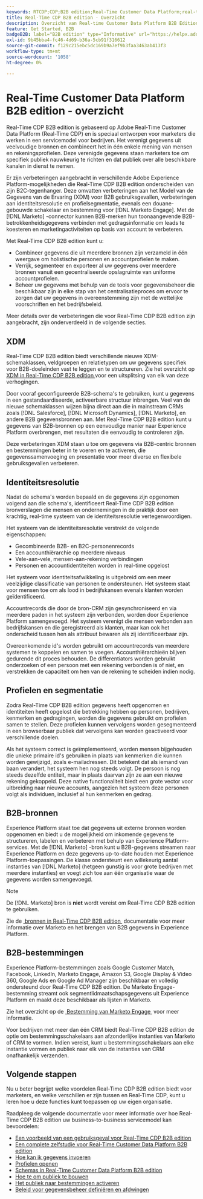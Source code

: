 ```yaml
---
keywords: RTCDP;CDP;B2B edition;Real-Time Customer Data Platform;real-time platform voor klantgegevens;real-time cdp;b2b;cdp;Customer AI
title: Real-Time CDP B2B edition - Overzicht
description: Overzicht van Real-time Customer Data Platform B2B Edition-account
feature: Get Started, B2B
badgeB2B: label="B2B edition" type="Informative" url="https://helpx.adobe.com/nl/legal/product-descriptions/real-time-customer-data-platform-b2b-edition-prime-and-ultimate-packages.html newtab=true"
exl-id: 9b45bba4-fc46-4d69-b36a-5cb91f316612
source-git-commit: f129c215ebc5dc169b9a7ef9b3faa3463ab413f3
workflow-type: tm+mt
source-wordcount: '1058'
ht-degree: 0%

---
```


# Real-Time Customer Data Platform B2B edition - overzicht

Real-Time CDP B2B edition is gebaseerd op Adobe Real-Time Customer Data Platform (Real-Time CDP) en is speciaal ontworpen voor marketers die werken in een servicemodel voor bedrijven. Het verenigt gegevens uit veelvoudige bronnen en combineert het in één enkele mening van mensen en rekeningsprofielen. Deze verenigde gegevens staan marketers toe om specifiek publiek nauwkeurig te richten en dat publiek over alle beschikbare kanalen in dienst te nemen.

Er zijn verbeteringen aangebracht in verschillende Adobe Experience Platform-mogelijkheden die Real-Time CDP B2B edition onderscheiden van zijn B2C-tegenhanger. Deze omvatten verbeteringen aan het Model van de Gegevens van de Ervaring (XDM) voor B2B gebruiksgevallen, verbeteringen aan identiteitsresolutie en profielsegmentatie, evenals een douane-gebouwde schakelaar en bestemming voor [!DNL Marketo Engage]. Met de [!DNL Marketo] -connector kunnen B2B-merken hun toonaangevende B2B-betrokkenheidsgegevens verbinden met gedragsinformatie om leads te koesteren en marketingactiviteiten op basis van account te verbeteren.

Met Real-Time CDP B2B edition kunt u:

* Combineer gegevens die uit meerdere bronnen zijn verzameld in één weergave om holistische personen en accountprofielen te maken.
* Verrijk, segmenteer en exporteer al uw gegevens over meerdere bronnen vanuit een gecentraliseerde opslagruimte van uniforme accountprofielen.
* Beheer uw gegevens met behulp van de tools voor gegevensbeheer die beschikbaar zijn in elke stap van het centralisatieproces om ervoor te zorgen dat uw gegevens in overeenstemming zijn met de wettelijke voorschriften en het bedrijfsbeleid.

Meer details over de verbeteringen die voor Real-Time CDP B2B edition zijn aangebracht, zijn onderverdeeld in de volgende secties.

## XDM

Real-Time CDP B2B edition biedt verschillende nieuwe XDM-schemaklassen, veldgroepen en relatietypen om uw gegevens specifiek voor B2B-doeleinden vast te leggen en te structureren. Zie het overzicht op [&#x200B; XDM in Real-Time CDP B2B edition &#x200B;](./schemas/b2b.md) voor een uitsplitsing van elk van deze verhogingen.

Door vooraf geconfigureerde B2B-schema&#39;s te gebruiken, kunt u gegevens in een gestandaardiseerde, activeerbare structuur inbrengen. Veel van de nieuwe schemaklassen wijzen bijna direct aan die in mainstream CRMs zoals [!DNL Salesforce], [!DNL Microsoft Dynamics], [!DNL Marketo], en andere B2B gegevensbronnen aan. Met Real-Time CDP B2B edition kunt u gegevens van B2B-bronnen op een eenvoudige manier naar Experience Platform overbrengen, met resultaten die eenvoudig te controleren zijn.

Deze verbeteringen XDM staan u toe om gegevens via B2B-centric bronnen en bestemmingen beter in te voeren en te activeren, die gegevenssamenvoeging en presentatie voor meer diverse en flexibele gebruiksgevallen verbeteren.

## Identiteitsresolutie

Nadat de schema&#39;s worden bepaald en de gegevens zijn opgenomen volgend aan die schema&#39;s, identificeert Real-Time CDP B2B edition bronverslagen die mensen en ondernemingen in de praktijk door een krachtig, real-time systeem van de identiteitsresolutie vertegenwoordigen.

Het systeem van de identiteitsresolutie verstrekt de volgende eigenschappen:

* Gecombineerde B2B- en B2C-personenrecords
* Een accounthiërarchie op meerdere niveaus
* Vele-aan-vele, mensen-aan-rekening verbindingen
* Personen en accountidentiteiten worden in real-time opgelost

Het systeem voor identiteitsafwikkeling is uitgebreid om een meer veelzijdige classificatie van personen te ondersteunen. Het systeem staat voor mensen toe om als lood in bedrijfskansen evenals klanten worden geïdentificeerd.

Accountrecords die door de bron-CRM zijn gesynchroniseerd en via meerdere paden in het systeem zijn verbonden, worden door Experience Platform samengevoegd. Het systeem verenigt die mensen verbonden aan bedrijfskansen en die geregistreerd als klanten, maar kan ook het onderscheid tussen hen als attribuut bewaren als zij identificeerbaar zijn.

Overeenkomende id&#39;s worden gebruikt om accountrecords van meerdere systemen te koppelen en samen te voegen. Accounthiërarchieën blijven gedurende dit proces behouden. De differentiators worden gebruikt onderzoeken of een persoon met een rekening verbonden is of niet, en verstrekken de capaciteit om hen van de rekening te scheiden indien nodig.

## Profielen en segmentatie

Zodra Real-Time CDP B2B edition gegevens heeft opgenomen en identiteiten heeft opgelost die betrekking hebben op personen, bedrijven, kenmerken en gedragingen, worden die gegevens gebruikt om profielen samen te stellen. Deze profielen kunnen vervolgens worden gesegmenteerd in een browserbaar publiek dat vervolgens kan worden geactiveerd voor verschillende doelen.

Als het systeem correct is geïmplementeerd, worden mensen bijgehouden die unieke primaire id&#39;s gebruiken in plaats van kenmerken die kunnen worden gewijzigd, zoals e-mailadressen. Dit betekent dat als iemand van baan verandert, het systeem hen nog steeds volgt. De persoon is nog steeds dezelfde entiteit, maar in plaats daarvan zijn ze aan een nieuwe rekening gekoppeld. Deze native functionaliteit biedt een grote vector voor uitbreiding naar nieuwe accounts, aangezien het systeem deze personen volgt als individuen, inclusief al hun kenmerken en gedrag.

## B2B-bronnen

Experience Platform staat toe dat gegevens uit externe bronnen worden opgenomen en biedt u de mogelijkheid om inkomende gegevens te structureren, labelen en verbeteren met behulp van Experience Platform-services. Met de [!DNL Marketo] -bron kunt u B2B-gegevens streamen naar Experience Platform en deze gegevens up-to-date houden met Experience Platform-toepassingen. De klasse ondersteunt een willekeurig aantal instanties van [!DNL Marketo] (hetgeen gunstig is voor grote bedrijven met meerdere instanties) en voegt zich toe aan één organisatie waar de gegevens worden samengevoegd.

>[!NOTE]
>
>De [!DNL Marketo] bron is **niet** wordt vereist om Real-Time CDP B2B edition te gebruiken.

Zie de [&#x200B; bronnen in Real-Time CDP B2B edition &#x200B;](./sources/b2b.md) documentatie voor meer informatie over Marketo en het brengen van B2B gegevens in Experience Platform.

## B2B-bestemmingen

Experience Platform-bestemmingen zoals Google Customer Match, Facebook, LinkedIn, Marketo Engage, Amazon S3, Google Display &amp; Video 360, Google Ads en Google Ad Manager zijn beschikbaar en volledig ondersteund door Real-Time CDP B2B edition. De Marketo Engage-bestemming streamt ook segmentlidmaatschapsgegevens uit Experience Platform en maakt deze beschikbaar als lijsten in Marketo.

Zie het overzicht op de [&#x200B; Bestemming van Marketo Engage &#x200B;](../destinations/catalog/adobe/marketo-engage.md) voor meer informatie.

Voor bedrijven met meer dan één CRM biedt Real-Time CDP B2B edition de optie om bestemmingsschakelaars aan afzonderlijke instanties van Marketo of CRM te vormen. Indien vereist, kunt u bestemmingsschakelaars aan elke instantie vormen en publiek naar elk van de instanties van CRM onafhankelijk verzenden.

## Volgende stappen

Nu u beter begrijpt welke voordelen Real-Time CDP B2B edition biedt voor marketers, en welke verschillen er zijn tussen en Real-Time CDP, kunt u leren hoe u deze functies kunt toepassen op uw eigen organisatie.

Raadpleeg de volgende documentatie voor meer informatie over hoe Real-Time CDP B2B edition uw business-to-business servicemodel kan bevoordelen:

* [Een voorbeeld van een gebruiksgeval voor Real-Time CDP B2B edition](./b2b-use-case.md)
* [Een complete zelfstudie voor Real-Time Customer Data Platform B2B edition](./b2b-tutorial.md)
* [Hoe kan ik gegevens invoeren](./sources/b2b.md)
* [Profielen openen](./profile/profile-overview.md)
* [Schemas in Real-Time Customer Data Platform B2B edition](./schemas/b2b.md)
* [Hoe te om publiek te bouwen](./segmentation/b2b.md)
* [Het publiek naar bestemmingen activeren](./destinations/b2b.md)
* [Beleid voor gegevensbeheer definiëren en afdwingen](./privacy/data-governance-overview.md)

